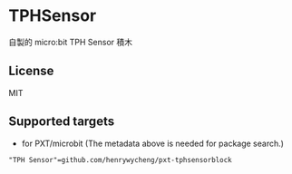 # TPHSensor

自製的 micro:bit TPH Sensor 積木

## License

MIT

## Supported targets

* for PXT/microbit
(The metadata above is needed for package search.)

```package
"TPH Sensor"=github.com/henrywycheng/pxt-tphsensorblock
```
